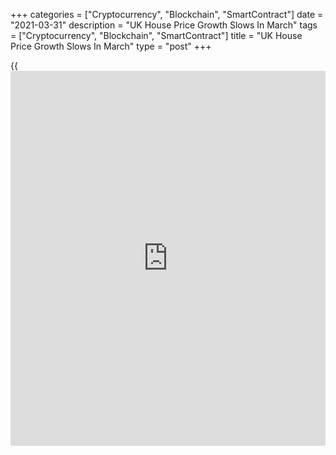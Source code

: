 +++
categories = ["Cryptocurrency", "Blockchain", "SmartContract"]
date = "2021-03-31"
description = "UK House Price Growth Slows In March"
tags = ["Cryptocurrency", "Blockchain", "SmartContract"]
title = "UK House Price Growth Slows In March"
type = "post"
+++

{{<iframe id="large-banner" src="https://www.bounty.group/#slide=25.0" width="100%" height="600" scrolling="no" style="border: 0px solid rgb(216, 221, 230); border-radius: 3px;">}}

UK house price growth moderated in March reflecting softening of demand
ahead of the original end of the stamp duty holiday, data from the
Nationwide Building Society revealed on Tuesday.

House prices increased 5.7 percent year-on-year in March, slower than
the 6.9 percent growth see in February. This was the slowest rise since
September 2020 and also weaker than the economists' forecast of +6.4
percent.

On a monthly basis, house prices fell 0.2 percent, in contrast to a 0.7
percent rise in February. Prices were expected to climb 0.4 percent.

Robert Gardner, Nationwide's chief economist, said recent signs of
economic resilience, the stimulus measures announced in the Budget,
including the extension of the furlough scheme and the stamp duty
holiday and the introduction of a mortgage guarantee scheme, suggest
that housing market activity is likely to remain buoyant over the next
six months.

However, Gardner said the longer-term outlook remains highly uncertain.

In the first quarter, house prices grew 1.2 percent sequentially, taking
the annual growth to 6.3 percent.

For comments and feedback [contact](https://www.playgroundfx.com/contact/): editorial@rtt[news](https://www.letsplayfx.com/blog/forex-news-website/).com

[Economic News][1]

 **What parts of the world are seeing the best (and worst) economic
performances lately? Click[here][2] to check out our [Econ Scorecard][2]
and find out! See up-to-the-moment [ranking](https://www.playgroundfx.com/blog/crypto-exchange-ranking/)s for the best and worst
performers in [GDP][3], [unemployment rate][4], [inflation][5] and much
more.**

   1. www.rtt[news](https://www.letsplayfx.com/blog/forex-news-website/).com/Content/EconomicNews.aspx
   2. www.rtt[news](https://www.letsplayfx.com/blog/forex-news-website/).com/economic-scorecard/world-rank/PPI/highest-performance.aspx
   3. www.rtt[news](https://www.letsplayfx.com/blog/forex-news-website/).com/economic-scorecard/world-rank/GDP/highest-performance.aspx
   4. www.rtt[news](https://www.letsplayfx.com/blog/forex-news-website/).com/economic-scorecard/world-rank/unemployment-rate/lowest-performance.aspx
   5. www.rtt[news](https://www.letsplayfx.com/blog/forex-news-website/).com/economic-scorecard/world-rank/CPI/highest-performance.aspx
